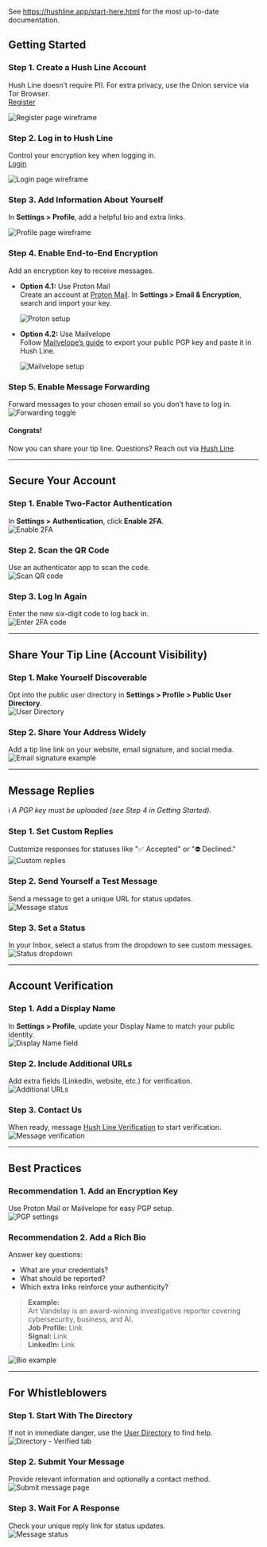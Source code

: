 See https://hushline.app/start-here.html for the most up-to-date documentation.



## Getting Started

### Step 1. Create a Hush Line Account
Hush Line doesn’t require PII. For extra privacy, use the Onion service via Tor Browser.  
[Register](https://tips.hushline.app/register)

![Register page wireframe](https://hushline.app/assets/img/docs/register.webp)

### Step 2. Log in to Hush Line
Control your encryption key when logging in.  
[Login](https://tips.hushline.app/login)

![Login page wireframe](https://hushline.app/assets/img/docs/login.webp)

### Step 3. Add Information About Yourself
In **Settings > Profile**, add a helpful bio and extra links.

![Profile page wireframe](https://hushline.app/assets/img/docs/prep-account.webp)

### Step 4. Enable End-to-End Encryption
Add an encryption key to receive messages.  
- **Option 4.1:** Use Proton Mail  
  Create an account at [Proton Mail](https://proton.me). In **Settings > Email & Encryption**, search and import your key.

  ![Proton setup](https://hushline.app/assets/img/docs/settings-proton.webp)

- **Option 4.2:** Use Mailvelope  
  Follow [Mailvelope’s guide](https://mailvelope.com/en/help#installation) to export your public PGP key and paste it in Hush Line.

  ![Mailvelope setup](https://hushline.app/assets/img/docs/settings-pgp.webp)

### Step 5. Enable Message Forwarding
Forward messages to your chosen email so you don’t have to log in.  
![Forwarding toggle](https://hushline.app/assets/img/docs/settings-forwarding.webp)

#### Congrats!
Now you can share your tip line. Questions? Reach out via [Hush Line](https://tips.hushline.app/to/scidsg).

---

## Secure Your Account

### Step 1. Enable Two-Factor Authentication
In **Settings > Authentication**, click **Enable 2FA**.  
![Enable 2FA](https://hushline.app/assets/img/docs/settings-2fa.webp)

### Step 2. Scan the QR Code
Use an authenticator app to scan the code.  
![Scan QR code](https://hushline.app/assets/img/docs/enable-2fa.webp)

### Step 3. Log In Again
Enter the new six-digit code to log back in.  
![Enter 2FA code](https://hushline.app/assets/img/docs/enter-2fa.webp)

---

## Share Your Tip Line (Account Visibility)

### Step 1. Make Yourself Discoverable
Opt into the public user directory in **Settings > Profile > Public User Directory**.  
![User Directory](https://hushline.app/assets/img/docs/directory.webp)

### Step 2. Share Your Address Widely
Add a tip line link on your website, email signature, and social media.  
![Email signature example](https://hushline.app/assets/img/docs/email-signature.webp)

---

## Message Replies
ℹ️ *A PGP key must be uploaded (see Step 4 in Getting Started).*

### Step 1. Set Custom Replies
Customize responses for statuses like "✅ Accepted" or "⛔️ Declined."  
![Custom replies](https://hushline.app/assets/img/docs/replies.webp)

### Step 2. Send Yourself a Test Message
Send a message to get a unique URL for status updates.  
![Message status](https://hushline.app/assets/img/docs/message-status.webp)

### Step 3. Set a Status
In your Inbox, select a status from the dropdown to see custom messages.  
![Status dropdown](https://hushline.app/assets/img/docs/triage.webp)

---

## Account Verification

### Step 1. Add a Display Name
In **Settings > Profile**, update your Display Name to match your public identity.  
![Display Name field](https://hushline.app/assets/img/docs/display-name.webp)

### Step 2. Include Additional URLs
Add extra fields (LinkedIn, website, etc.) for verification.  
![Additional URLs](https://hushline.app/assets/img/docs/verifiy-url.webp)

### Step 3. Contact Us
When ready, message [Hush Line Verification](https://tips.hushline.app/to/hushline-verification) to start verification.  
![Message verification](https://hushline.app/assets/img/docs/message-verify.webp)

---

## Best Practices

### Recommendation 1. Add an Encryption Key
Use Proton Mail or Mailvelope for easy PGP setup.  
![PGP settings](https://hushline.app/assets/img/docs/settings-pgp.webp)

### Recommendation 2. Add a Rich Bio
Answer key questions:
- What are your credentials?
- What should be reported?
- Which extra links reinforce your authenticity?

> **Example:**  
> Art Vandelay is an award-winning investigative reporter covering cybersecurity, business, and AI.  
> **Job Profile:** Link  
> **Signal:** Link  
> **LinkedIn:** Link

![Bio example](https://hushline.app/assets/img/docs/verifiy-url.webp)

---

## For Whistleblowers

### Step 1. Start With The Directory
If not in immediate danger, use the [User Directory](https://tips.hushline.app/directory) to find help.  
![Directory - Verified tab](https://hushline.app/assets/img/docs/directory.webp)

### Step 2. Submit Your Message
Provide relevant information and optionally a contact method.  
![Submit message page](https://hushline.app/assets/img/docs/submit-message.webp)

### Step 3. Wait For A Response
Check your unique reply link for status updates.  
![Message status](https://hushline.app/assets/img/docs/message-status.webp)
